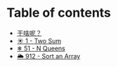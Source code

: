 # Table of contents

* [干啥呢？](README.md)
* [☀ 1 - Two Sum](1-two-sum.md)
* [❄ 51 - N Queens](51-n-queens.md)
* [🌥 912 - Sort an Array](912-sort-an-array.md)
